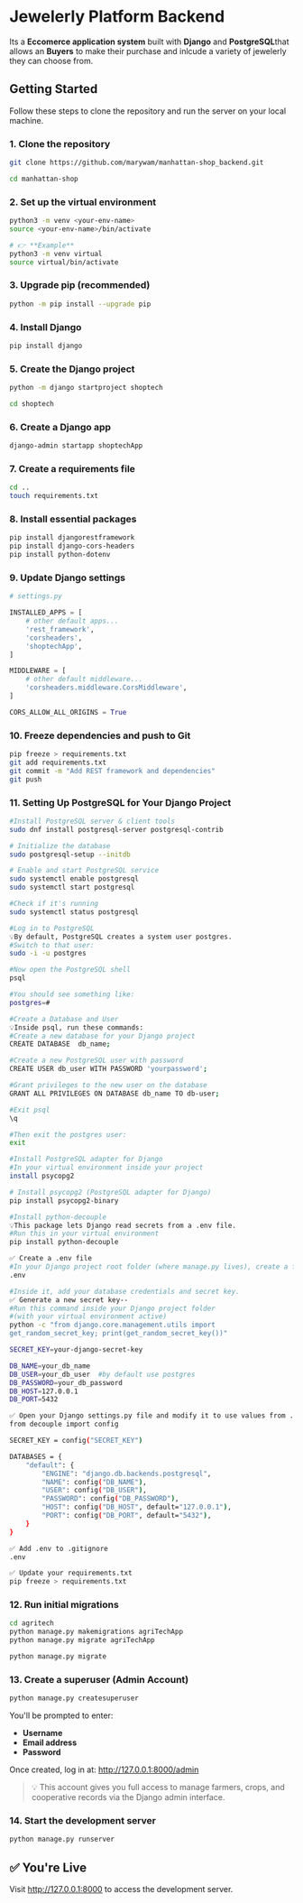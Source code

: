 # Jewelerly Platform Backend

Its a **Eccomerce application system** built with **Django** and **PostgreSQL**that allows an **Buyers** to make their purchase and inlcude a variety of jewelerly they can choose from.

## Getting Started

Follow these steps to clone the repository and run the server on your local machine.

### 1. Clone the repository

```bash
git clone https://github.com/marywam/manhattan-shop_backend.git

cd manhattan-shop

```

### 2. Set up the virtual environment

```bash
python3 -m venv <your-env-name>
source <your-env-name>/bin/activate

# 👉 **Example**
python3 -m venv virtual
source virtual/bin/activate

```

### 3. Upgrade pip (recommended)

```bash
python -m pip install --upgrade pip

```

### 4. Install Django

```bash
pip install django

```

### 5. Create the Django project

```bash
python -m django startproject shoptech

cd shoptech

```

### 6. Create a Django app

```bash
django-admin startapp shoptechApp

```

### 7. Create a requirements file

```bash
cd ..
touch requirements.txt

```

### 8. Install essential packages

```bash
pip install djangorestframework
pip install django-cors-headers
pip install python-dotenv

```

### 9. Update Django settings

```python
# settings.py

INSTALLED_APPS = [
    # other default apps...
    'rest_framework',
    'corsheaders',
    'shoptechApp',
]

MIDDLEWARE = [
    # other default middleware...
    'corsheaders.middleware.CorsMiddleware',
]

CORS_ALLOW_ALL_ORIGINS = True

```

### 10. Freeze dependencies and push to Git

```bash
pip freeze > requirements.txt
git add requirements.txt
git commit -m "Add REST framework and dependencies"
git push

```

### 11. Setting Up PostgreSQL for Your Django Project

```bash
#Install PostgreSQL server & client tools
sudo dnf install postgresql-server postgresql-contrib

# Initialize the database
sudo postgresql-setup --initdb

# Enable and start PostgreSQL service
sudo systemctl enable postgresql
sudo systemctl start postgresql

#Check if it's running
sudo systemctl status postgresql

#Log in to PostgreSQL
💡By default, PostgreSQL creates a system user postgres.
#Switch to that user: 
sudo -i -u postgres

#Now open the PostgreSQL shell
psql

#You should see something like:
postgres=#

#Create a Database and User
💡Inside psql, run these commands:
#Create a new database for your Django project 
CREATE DATABASE  db_name;

#Create a new PostgreSQL user with password 
CREATE USER db_user WITH PASSWORD 'yourpassword';

#Grant privileges to the new user on the database 
GRANT ALL PRIVILEGES ON DATABASE db_name TO db-user;

#Exit psql
\q

#Then exit the postgres user:
exit

#Install PostgreSQL adapter for Django
#In your virtual environment inside your project
install psycopg2

# Install psycopg2 (PostgreSQL adapter for Django)
pip install psycopg2-binary

#Install python-decouple
💡This package lets Django read secrets from a .env file.
#Run this in your virtual environment
pip install python-decouple

✅ Create a .env file
#In your Django project root folder (where manage.py lives), create a file named
.env

#Inside it, add your database credentials and secret key. 
✅ Generate a new secret key--
#Run this command inside your Django project folder 
#(with your virtual environment active)
python -c "from django.core.management.utils import 
get_random_secret_key; print(get_random_secret_key())"

SECRET_KEY=your-django-secret-key

DB_NAME=your_db_name
DB_USER=your_db_user  #by default use postgres
DB_PASSWORD=your_db_password
DB_HOST=127.0.0.1
DB_PORT=5432

✅ Open your Django settings.py file and modify it to use values from .env.
from decouple import config

SECRET_KEY = config("SECRET_KEY")

DATABASES = {
    "default": {
        "ENGINE": "django.db.backends.postgresql",
        "NAME": config("DB_NAME"),
        "USER": config("DB_USER"),
        "PASSWORD": config("DB_PASSWORD"),
        "HOST": config("DB_HOST", default="127.0.0.1"),
        "PORT": config("DB_PORT", default="5432"),
    }
}

✅ Add .env to .gitignore
.env

✅ Update your requirements.txt
pip freeze > requirements.txt


```

### 12. Run initial migrations

```bash
cd agritech
python manage.py makemigrations agriTechApp
python manage.py migrate agriTechApp

python manage.py migrate

```

### 13. Create a superuser (Admin Account)

```bash
python manage.py createsuperuser

```

You'll be prompted to enter:

- **Username**  
- **Email address**  
- **Password**

Once created, log in at:
<http://127.0.0.1:8000/admin>

> 💡 This account gives you full access to manage farmers, crops, and cooperative records via the Django admin interface.

### 14. Start the development server

```bash
python manage.py runserver

```

## ✅ You're Live

Visit <http://127.0.0.1:8000> to access the development server.
